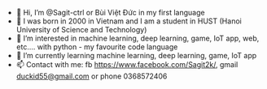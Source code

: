 - 👋 Hi, I’m @Sagit-ctrl or Bùi Việt Đức in my first language
- 💞️ I was born in 2000 in Vietnam and I am a student in HUST (Hanoi University of Science and Technology)
- 👀 I’m interested in machine learning, deep learning, game, IoT app, web, etc.... with python - my favourite code language
- 🌱 I’m currently learning machine learning, deep learning, game, IoT app
- 📫 Contact with me: fb https://www.facebook.com/Sagit2k/, gmail duckid55@gmail.com or phone 0368572406

<!---
Sagit-ctrl/Sagit-ctrl is a ✨ special ✨ repository because its `README.md` (this file) appears on your GitHub profile.
You can click the Preview link to take a look at your changes.
--->

